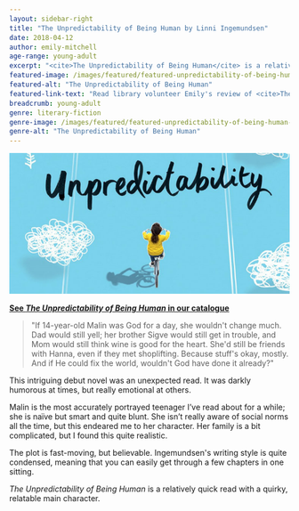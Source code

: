 ```yaml
---
layout: sidebar-right
title: "The Unpredictability of Being Human by Linni Ingemundsen"
date: 2018-04-12
author: emily-mitchell
age-range: young-adult
excerpt: "<cite>The Unpredictability of Being Human</cite> is a relatively quick read with a quirky, relatable main character."
featured-image: /images/featured/featured-unpredictability-of-being-human.jpg
featured-alt: "The Unpredictability of Being Human"
featured-link-text: "Read library volunteer Emily's review of <cite>The Unpredictability of Being Human</cite> by Linni Ingemundsen."
breadcrumb: young-adult
genre: literary-fiction
genre-image: /images/featured/featured-unpredictability-of-being-human-genre.jpg
genre-alt: "The Unpredictability of Being Human"
---
```


![The Unpredictability of Being Human](/images/featured/featured-unpredictability-of-being-human.jpg)

**[See <cite>The Unpredictability of Being Human</cite> in our catalogue](https://suffolk.spydus.co.uk/cgi-bin/spydus.exe/ENQ/OPAC/BIBENQ?BRN=2302087)**

> "If 14-year-old Malin was God for a day, she wouldn't change much. Dad would still yell; her brother Sigve would still get in trouble, and Mom would still think wine is good for the heart. She'd still be friends with Hanna, even if they met shoplifting. Because stuff's okay, mostly. And if He could fix the world, wouldn't God have done it already?"

This intriguing debut novel was an unexpected read. It was darkly humorous at times, but really emotional at others.

Malin is the most accurately portrayed teenager I’ve read about for a while; she is naïve but smart and quite blunt. She isn’t really aware of social norms all the time, but this endeared me to her character. Her family is a bit complicated, but I found this quite realistic.

The plot is fast-moving, but believable. Ingemundsen's writing style is quite condensed, meaning that you can easily get through a few chapters in one sitting.

<cite>The Unpredictability of Being Human</cite> is a relatively quick read with a quirky, relatable main character.
